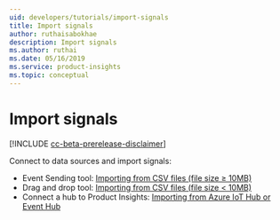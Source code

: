 ```yaml
---
uid: developers/tutorials/import-signals
title: Import signals
author: ruthaisabokhae
description: Import signals
ms.author: ruthai
ms.date: 05/16/2019
ms.service: product-insights
ms.topic: conceptual
---
```


# Import signals

[!INCLUDE [cc-beta-prerelease-disclaimer]( includes/cc-beta-prerelease-disclaimer.md)]

Connect to data sources and import signals:

* Event Sending tool: [Importing from CSV files (file size &ge; 10MB)](xref:developers/downloads/ingest)
* Drag and drop tool: [Importing from CSV files (file size &lt; 10MB)](xref:developers/tutorials/csv-drag-drop)
* Connect a hub to Product Insights: [Importing from Azure IoT Hub or Event Hub](xref:developers/downloads/iot-hub)
